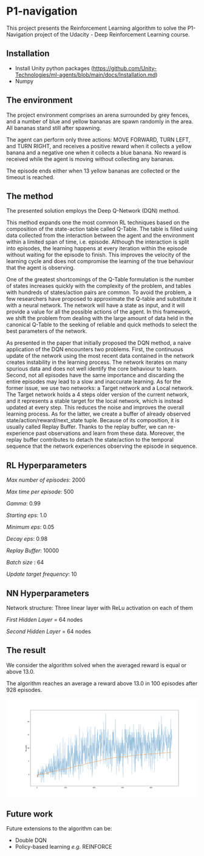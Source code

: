 # P1-navigation
This project presents the Reinforcement Learning algorithm to solve the P1-Navigation project of the Udacity - Deep Reinforcement Learning course.
## Installation
- Install Unity python packages (https://github.com/Unity-Technologies/ml-agents/blob/main/docs/Installation.md)
- Numpy
## The environment

The project environment comprises an arena surrounded by grey fences, and a number of blue and yellow bananas are spawn randomly in the area. All bananas stand still after spawning. 


The agent can perform only three actions: MOVE FORWARD, TURN LEFT, and TURN RIGHT, and receives a positive reward when it collects a yellow banana and a negative one when it collects a blue banana. No reward is received while the agent is moving without collecting any bananas.

The episode ends either when 13 yellow bananas are collected or the timeout is reached. 

## The method
The presented solution employs the Deep Q-Network (DQN) method. 

This method expands one the most common RL techniques based on the composition of the state-action table called Q-Table. The table is filled using data collected from the interaction between the agent and the environment within a limited span of time, i.e. episode. Although the interaction is split into episodes, the learning happens at every iteration within the episode without waiting for the episode to finish. This improves the velocity of the learning cycle and does not compromise the learning of the true behaviour that the agent is observing.

One of the greatest shortcomings of the Q-Table formulation is the number of states increases quickly with the complexity of the problem, and tables with hundreds of states/action pairs are common. To avoid the problem, a few researchers have proposed to approximate the Q-table and substitute it with a neural network. The network will have a state as input, and it will provide a value for all the possible actions of the agent. In this framework, we shift the problem from dealing with the large amount of data held in the canonical Q-Table to the seeking of reliable and quick methods to select the best parameters of the network. 

As presented in the paper that initially proposed the DQN method, a naive application of the DQN encounters two problems. First, the continuous update of the network using the most recent data contained in the network creates instability in the learning process. The network iterates on many spurious data and does not well identify the core behaviour to learn. Second, not all episodes have the same importance and discarding the entire episodes may lead to a slow and inaccurate learning. As for the former issue, we use two networks: a Target network and a Local network. The Target network holds a 4 steps older version of the current network, and it represents a stable target for the local network, which is instead updated at every step. This reduces the noise and improves the overall learning process. As for the latter, we create a buffer of already observed state/action/reward/next_state tuple. Because of its composition, it is usually called Replay Buffer. Thanks to the replay buffer, we can re-experience past observations and learn from these data. Moreover, the replay buffer contributes to detach the state/action to the temporal sequence that the network experiences observing the episode in sequence.

## RL Hyperparameters
_Max number of episodes_: 2000

_Max time per episode_: 500

_Gamma_: 0.99

_Starting eps_: 1.0

_Minimum eps_: 0.05

_Decay eps_: 0.98

_Replay Buffer_: 10000

_Batch size_ : 64

_Update target frequency_: 10


## NN Hyperparameters

Network structure: Three linear layer with ReLu activation on each of them

_First Hidden Layer_ = 64 nodes

_Second Hidden Layer_ = 64 nodes


## The result
We consider the algorithm solved when the averaged reward is equal or above 13.0.

The algorithm reaches an average a reward above 13.0 in 100 episodes after 928 episodes.

![Tux, the Linux mascot](img/p1_navigation_results.png)

## Future work

Future extensions to the algorithm can be:
- Double DQN 
- Policy-based learning _e.g._ REINFORCE

